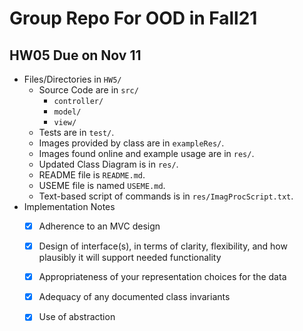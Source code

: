 # Group Repo For OOD in Fall21

## HW05 Due on Nov 11

- Files/Directories in `HW5/`
    - Source Code are in  `src/`
      - `controller/`
      - `model/`
      - `view/`
    - Tests are in `test/`.
    - Images provided by class are in `exampleRes/`.
    - Images found online and example usage are in `res/`.
    - Updated Class Diagram is in `res/`.
    - README file is `README.md`.
    - USEME file is named `USEME.md`.
    - Text-based script of commands is in `res/ImagProcScript.txt`.
- Implementation Notes
  - [x] Adherence to an MVC design

  - [x] Design of interface(s), in terms of clarity, flexibility, and how plausibly it will support needed functionality

  - [x] Appropriateness of your representation choices for the data

  - [x] Adequacy of any documented class invariants 

  - [x] Use of abstraction

